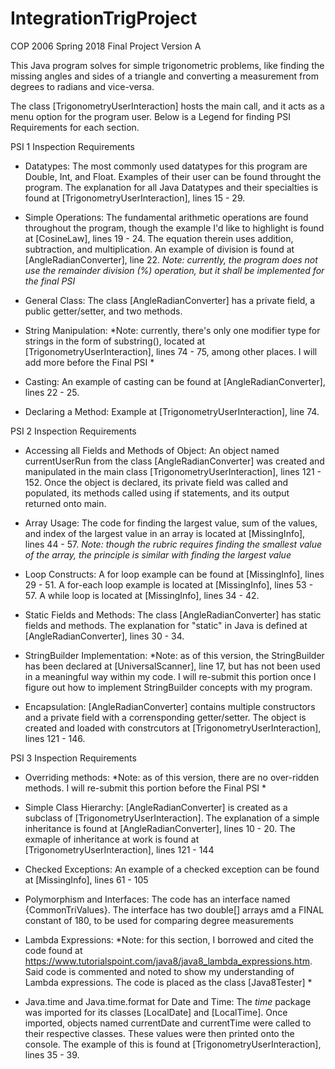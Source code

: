 # IntegrationTrigProject
COP 2006 Spring 2018 Final Project
Version A

This Java program solves for simple trigonometric problems, like finding the missing angles and sides of a triangle and converting a measurement from degrees to radians and vice-versa.

The class [TrigonometryUserInteraction] hosts the main call, and it acts as a menu option for the program user. 
Below is a Legend for finding PSI Requirements for each section.

PSI 1 Inspection Requirements
  - Datatypes:
  The most commonly used datatypes for this program are Double, Int, and Float. Examples of their user can be found throught the     program.
  The explanation for all Java Datatypes and their specialties is found at [TrigonometryUserInteraction], lines 15 - 29.
 
  - Simple Operations: 
  The fundamental arithmetic operations are found throughout the program, though the example I'd like to highlight is found at 
  [CosineLaw], lines 19 - 24. The equation therein uses addition, subtraction, and multiplication. An example of division is found at
  [AngleRadianConverter], line 22.
  *Note: currently, the program does not use the remainder division (%) operation, but it shall be implemented for the final PSI*
 
  - General Class:
  The class [AngleRadianConverter] has a private field, a public getter/setter, and two methods.
  
  - String Manipulation:
  *Note: currently, there's only one modifier type for strings in the form of substring(), located at [TrigonometryUserInteraction],
  lines 74 - 75, among other places.  I will add more before the Final PSI *
  
  - Casting:
  An example of casting can be found at [AngleRadianConverter], lines 22 - 25. 
  
  - Declaring a Method: 
  Example at [TrigonometryUserInteraction], line 74.  
 
 PSI 2 Inspection Requirements
  - Accessing all Fields and Methods of Object:
  An object named currentUserRun from the class [AngleRadianConverter] was created  and manipulated in the main class
  [TrigonometryUserInteraction], lines 121 - 152. Once the object is declared, its private field was called and populated, its methods
  called using if statements, and its output returned onto main. 
 
  - Array Usage:
  The code for finding the largest value, sum of the values, and index of the largest value in an array is located at [MissingInfo], 
  lines 44 - 57. 
  *Note: though the rubric requires finding the smallest value of the array, the principle is similar with finding the largest value*
  
  - Loop Constructs:
  A for loop example can be found at [MissingInfo], lines 29 - 51.
  A for-each loop example is located at [MissingInfo], lines 53 - 57.
  A while loop is located at [MissingInfo], lines 34 - 42.
  
  - Static Fields and Methods: 
  The class [AngleRadianConverter] has static fields and methods. The explanation for "static" in Java is defined at
  [AngleRadianConverter], lines 30 - 34.
  
  - StringBuilder Implementation:
  *Note: as of this version, the StringBuilder has been declared at [UniversalScanner], line 17, but has not been used in a meaningful
  way within my code. I will re-submit this portion once I figure out how to implement StringBuilder concepts with my program.
  
  - Encapsulation: 
  [AngleRadianConverter] contains multiple constructors and a private field with a corrensponding getter/setter. The object is created
  and loaded with constrcutors at [TrigonometryUserInteraction], lines 121 - 146. 
 
PSI 3 Inspection Requirements

  - Overriding methods:
  *Note: as of this version, there are no over-ridden methods. I will re-submit this portion before the Final PSI *
  
  - Simple Class Hierarchy:
  [AngleRadianConverter] is created as a subclass of [TrigonometryUserInteraction]. The explanation of a simple inheritance is found at 
  [AngleRadianConverter], lines 10 - 20. The exmaple of inheritance at work is found at [TrigonometryUserInteraction], lines 121 - 144
  
  - Checked Exceptions: 
  An example of a checked exception can be found at [MissingInfo], lines 61 - 105
  
  - Polymorphism and Interfaces:
  The code has an interface named {CommonTriValues}. The interface has two double[] arrays amd a FINAL constant of 180, to be used 
  for comparing degree measurements
  
  - Lambda Expressions:
  *Note: for this section, I borrowed and cited the code found at https://www.tutorialspoint.com/java8/java8_lambda_expressions.htm. 
  Said code is commented and noted to show my understanding of Lambda expressions. The code is placed as the class [Java8Tester] *
  
  - Java.time and Java.time.format for Date and Time:
  The *time* package was imported for its classes [LocalDate] and [LocalTime]. Once imported, objects named currentDate and currentTime
  were called to their respective classes. These values were then printed onto the console. The example of this is found at
  [TrigonometryUserInteraction], lines 35 - 39.
  
